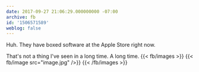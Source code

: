 ```yaml
---
date: 2017-09-27 21:06:29.000000000 -07:00
archive: fb
id: '1506571589'
weblog: false
---
```


Huh. They have boxed software at the Apple Store right now.

That's not a thing I've seen in a long time. A long time.
{{< fb/images >}}
{{< fb/image src="image.jpg" />}}
{{< /fb/images >}}

